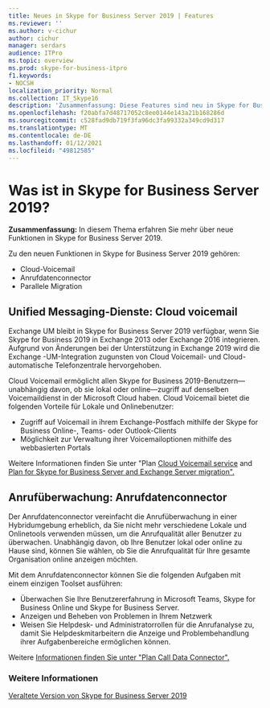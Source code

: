 ```yaml
---
title: Neues in Skype for Business Server 2019 | Features
ms.reviewer: ''
ms.author: v-cichur
author: cichur
manager: serdars
audience: ITPro
ms.topic: overview
ms.prod: skype-for-business-itpro
f1.keywords:
- NOCSH
localization_priority: Normal
ms.collection: IT_Skype16
description: 'Zusammenfassung: Diese Features sind neu in Skype for Business Server 2019.'
ms.openlocfilehash: f20abfa7d48717052c8ee0144e143a21b168286d
ms.sourcegitcommit: c528fad9db719f3fa96dc3fa99332a349cd9d317
ms.translationtype: MT
ms.contentlocale: de-DE
ms.lasthandoff: 01/12/2021
ms.locfileid: "49812585"
---
```

# <a name="whats-in-skype-for-business-server-2019"></a>Was ist in Skype for Business Server 2019?

**Zusammenfassung:** In diesem Thema erfahren Sie mehr über neue Funktionen in Skype for Business Server 2019.  

Zu den neuen Funktionen in Skype for Business Server 2019 gehören:
  
- Cloud-Voicemail  
- Anrufdatenconnector
- Parallele Migration

## <a name="unified-messaging-services-cloud-voicemail"></a>Unified Messaging-Dienste: Cloud voicemail

Exchange UM bleibt in Skype for Business Server 2019 verfügbar, wenn Sie Skype for Business 2019 in Exchange 2013 oder Exchange 2016 integrieren. Aufgrund von Änderungen bei der Unterstützung in Exchange 2019 wird die Exchange -UM-Integration zugunsten von Cloud Voicemail- und Cloud-automatische Telefonzentrale hervorgehoben.  

Cloud Voicemail ermöglicht allen Skype for Business 2019-Benutzern&#x2014;unabhängig davon, ob sie lokal oder online&#x2014;zugriff auf denselben Voicemaildienst in der Microsoft Cloud haben. Cloud Voicemail bietet die folgenden Vorteile für Lokale und Onlinebenutzer:

- Zugriff auf Voicemail in ihrem Exchange-Postfach mithilfe der Skype for Business Online-, Teams- oder Outlook-Clients
- Möglichkeit zur Verwaltung ihrer Voicemailoptionen mithilfe des webbasierten Portals

Weitere Informationen finden Sie unter "Plan [Cloud Voicemail service](../sfbhybrid/hybrid/plan-cloud-voicemail.md) and [Plan for Skype for Business Server and Exchange Server migration".](../sfbhybrid/hybrid/plan-um-migration.md)
  
## <a name="call-monitoring-call-data-connector"></a>Anrufüberwachung: Anrufdatenconnector

Der Anrufdatenconnector vereinfacht die Anrufüberwachung in einer Hybridumgebung erheblich, da Sie nicht mehr verschiedene Lokale und Onlinetools verwenden müssen, um die Anrufqualität aller Benutzer zu überwachen.  Unabhängig davon, ob Ihre Benutzer lokal oder online zu Hause sind, können Sie wählen, ob Sie die Anrufqualität für Ihre gesamte Organisation online anzeigen möchten.

Mit dem Anrufdatenconnector können Sie die folgenden Aufgaben mit einem einzigen Toolset ausführen:

- Überwachen Sie Ihre Benutzererfahrung in Microsoft Teams, Skype for Business Online und Skype for Business Server.
- Anzeigen und Beheben von Problemen in Ihrem Netzwerk
- Weisen Sie Helpdesk- und Administratorrollen für die Anrufanalyse zu, damit Sie Helpdeskmitarbeitern die Anzeige und Problembehandlung ihrer Aufgabenbereiche ermöglichen können.

Weitere [Informationen finden Sie unter "Plan Call Data Connector".](../sfbhybrid/hybrid/plan-call-data-connector.md)

### <a name="see-also"></a>Weitere Informationen

[Veraltete Version von Skype for Business Server 2019](deprecated.md)
